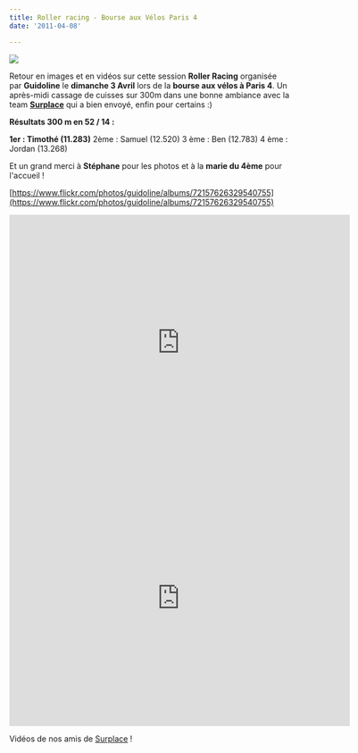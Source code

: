 ```yaml
---
title: Roller racing - Bourse aux Vélos Paris 4
date: '2011-04-08'

---
```

![](/uploads/IMG_6170-1024x682.jpg)

Retour en images et en vidéos sur cette session **Roller Racing** organisée par **Guidoline** le **dimanche 3 Avril** lors de la **bourse aux vélos à Paris 4**. Un après-midi cassage de cuisses sur 300m dans une bonne ambiance avec la team [**Surplace**](http://www.surplace.fr/) qui a bien envoyé, enfin pour certains :)

**Résultats 300 m en 52 / 14 :**

**1er : Timothé (11.283)** 2ème : Samuel (12.520) 3 ème : Ben (12.783) 4 ème : Jordan (13.268)

Et un grand merci à **Stéphane** pour les photos et à la **marie du 4ème** pour l'accueil !

[https://www.flickr.com/photos/guidoline/albums/72157626329540755](https://www.flickr.com/photos/guidoline/albums/72157626329540755)

<iframe src="https://player.vimeo.com/video/21965369?title=0&amp;byline=0&amp;portrait=0" width="610" height="458" frameborder="0"></iframe>

<iframe src="https://player.vimeo.com/video/21964649?title=0&amp;byline=0&amp;portrait=0" width="610" height="458" frameborder="0"></iframe>

Vidéos de nos amis de [Surplace](http://www.surplace.fr/) !
